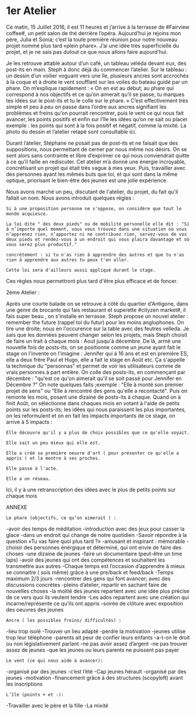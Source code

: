 # 1er Atelier 


Ce matin, 15 Juillet 2016, il est 11 heures et j’arrive à la terrasse de #Fairview coffee#, un petit salon de thé derrière l’opéra.
Aujourd’hui je rejoins mon père, Julia et Sonia; c’est la toute première réunion pour notre nouveau projet nommé plus tard «plein phare». 
J’ai une idée très superficielle du projet, et je ne sais pas dutout ce que nous allons faire aujourd’hui.  

Je les retrouve attablé autour d’un café, un tableau véléda devant eux, des post-its en main. Steph à donc déjà du commencer l’atelier.
Sur le tableau : un dessin d’un voilier voguant vers une île, plusieurs ancres sont accrochés à la coque et à droite le vent soufflant sur les voiles du bateau guidé par un phare.
On m’explique rapidement : « On en est au début; au phare qui correspond à nos objectifs et ce qu’on aimerait qu’il se passe, tu marques tes idées sur le post-its et tu le colle sur le phare. » 
C’est effectivement très simple et peu à peu on passe dans l’ordre aux ancres signifiant les problèmes et freins  qu’on pourrait rencontrer, puis le vent ce qui nous fait avancer, les points positifs et enfin sur l’île les idées qu’on ne sait ou placer exemple : les points qui sont à la fois positif et négatif, comme la mixité. 
La photo du dessin et l’atelier retapé sont consultable ici.

Durant l’atelier, Stéphane ne posait pas de post-its et ne faisait que des suppositions, nous permettant de cerner par nous même nos désirs. On se sent alors sans contrainte et libre d’exprimer ce qui nous conviendrait quitte à ce qu’il faille en rediscuter.
Cet atelier m’a donné une énergie incroyable, concrétisant un projet qui était très vague à mes yeux. 
Puis, travailler avec des personnes ayant les mêmes buts que toi, et  qui sont dans la même optique, priorisant le bien-être des jeunes est une jolie expérience.

Nous avons marché un peu, discutant de l'atelier, du projet, du fait qu'il fallait un nom.
Nous avons introduit quelques règles : 

    Si à une proposition personne ne s'oppose, on considère que tout le monde acquiesce.

    La loi dite " des deux pieds" ou de mobilité personelle elle dit : "Si à n’importe quel moment, vous vous trouvez dans une situation où vous n’apprenez rien, n’apportez ni ne contribuez rien, servez-vous de vos deux pieds et rendez-vous à un endroit qui vous plaira davantage et où vous serez plus productif."

    concrètement : si tu n'as rien à apprendre des autres et que tu n'as rien à apprendre aux autres tu peux t'en aller. 

    Cette loi sera d'ailleurs aussi appliqué durant le stage.

Ces règles nous permettront plus tard d'être plus efficace et de foncer.

2ème Atelier :

Après une courte balade on se retrouve à côté du quartier d'Antigone, dans une genre de brocante qui fais restaurant et superette #cityzen market#, il fais super beau , on s'installe en terrasse.
Steph propose un nouvel atelier : remember the future (rappel toi du futur) pour les moins anglophones.
On tire une droite; nous en l'occurence sur la table avec des feutres velleda. Je sais que les données peuvent changer selon les projets, mais Steph choisit de faire un trait à chaque mois : Aout jusqu'à décembre. De là, armé une nouvelle fois de posts-its, on se positionne comme un jeune ayant fait le stage on l'invente on l'imagine : Jennifer qui à 16 ans et est en première ES, elle a deux frère Paul et Hugo, elle a fait le stage en Août etc. Ça s'appelle la technique du "personnas" et permet de voir les utilisateurs comme de vrais personnes à part entière. 
On colle des posts-its, en commençant par décembre : "qu'est ce qu'on aimerait qu'il se soit passé pour Jennifer en Décembre ?"  On note quelques faits ;exemple :  "Elle à monté son premier projet de sens" ou "Elle à rencontré des gens qu'elle a recontacté". Puis on remonte les mois, posant une dizaine de posts-its à chaque. Quand on à finit Août, on sélectionne dans chaques mois en votant à l'aide de petits points sur les posts-its; les idées qui nous paraissent les plus importantes, on les reformulent et on en fait les impacts importants de ce stage, on arrive à 5 impacts : 

    Elle découvre qu'il y a plus de choix possibles que ce qu'elle voyait.

    Elle sait un peu mieux qui elle est.

    Elle a créé sa première oeuvre d'art ( pour présenter ce qu'elle a appris ) et la montre à ses proches.

    Elle passe à l'acte.

    Elle a un réseau.


Ici, il y à une retranscription des idées avec le plus de petits points sur chaque mois 






ANNEXE

    Le phare (objectifs, ce qu’on aimerait ) :


-avoir des temps de méditation
-introduction avec des jeux pour casser la glace
-dans un endroit qui change de notre quotidien
-Savoir répondre à la question «Tu vas faire quoi plus tard ?» 
-amusant et inspirant : mémorable
-choisir des personnes énérgique et déterminé, qui ont envie de faire des choses
-une dizaine de jeunes
-faire un documentaire (peut-être un time laps)
-avoir des jeunes qui ont des compétences et souhaitent les transmettre aux autres
-Chaque temps est l’occasion d’apprendre à mieux se connaitre ( sois même) grâce à une pre/back et feed/back
-Temps maximum 2/3 jours
-rencontrer des gens qui font avancer; avec des discussions concrètes
-pleins d’atelier, repartir en sachant faire de nouvelles choses
-la moitié des jeunes repartent avec une idée plus précise de ce vers quoi ils veulent tendre
-Les ados repartent avec une création qui incarne/représente ce qu’ils ont appris
-soirée de clôture avec exposition des oeuvres des jeunes


    Ancre ( les possibles freins/ difficultés) :


-lieu trop isolé
-Trouver un lieu adapté
-perdre la motivation
-jeunes utilise trop leur téléphone
-parents ait peur de confier leurs enfants
-a-t-on le droit ou non législativement parlant
-ne pas avoir assez d’argent
-ne pas trouver assez de jeunes
-que les jeunes ou leurs parents ne puissent pas payer


    Le vent (ce qui nous aide à avancer):


-organisé par des jeunes
-c’est l’été
-Cap jeunes hérault 
-organisé par des jeunes
-motivation
-financement grâce à des structures (scopyleft)
avant les inscriptions

    L’île (points + et -):

-Travailler avec le père et la fille
-La mixité
